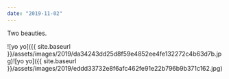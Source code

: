 ```yaml
---
date: "2019-11-02"
---
```


Two beauties.

![yo yo]({{ site.baseurl }}/assets/images/2019/da34243dd25d8f59e4852ee4fe132272c4b63d7b.jpg)![yo yo]({{ site.baseurl }}/assets/images/2019/eddd33732e8f6afc462fe91e22b796b9b371c162.jpg)
